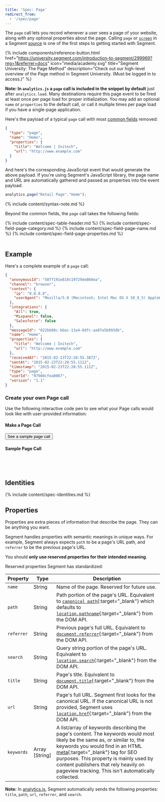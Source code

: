 ```yaml
---
title: 'Spec: Page'
redirect_from:
  - '/spec/page'
---
```


The `page` call lets you record whenever a user sees a page of your website, along with any optional properties about the page. Calling `page` or [`screen`](/docs/connections/spec/screen/) in a Segment [source](/docs/connections/sources/) is one of the first steps to getting started with Segment.

{% include components/reference-button.html href="https://university.segment.com/introduction-to-segment/299969?reg=1&referrer=docs" icon="media/academy.svg" title="Segment University: The Page Method" description="Check out our high-level overview of the Page method in Segment University. (Must be logged in to access.)" %}

**Note: In `analytics.js` a `page` call is included in the snippet by default** just after `analytics.load`. Many destinations require this page event to be fired at least once per page load for proper initialization. You may add an optional `name` or `properties` to the default call, or call it multiple times per page load if you have a single-page application.

Here's the payload of a typical `page` call with most [common fields](/docs/connections/spec/common/) removed:

```json
{
  "type": "page",
  "name": "Home",
  "properties": {
    "title": "Welcome | Initech",
    "url": "http://www.example.com"
  }
}
```

And here's the corresponding JavaScript event that would generate the above payload. If you're using Segment's JavaScript library, the page name and URL are automatically gathered and passed as properties into the event payload:

```js
analytics.page("Retail Page","Home");
```
{% include content/syntax-note.md %}

Beyond the common fields, the `page` call takes the following fields:

<table>
  {% include content/spec-table-header.md %}
  {% include content/spec-field-page-category.md %}
  {% include content/spec-field-page-name.md %}
  {% include content/spec-field-page-properties.md %}
</table>


## Example

Here's a complete example of a `page` call:

```json
{
  "anonymousId": "507f191e810c19729de860ea",
  "channel": "browser",
  "context": {
    "ip": "8.8.8.8",
    "userAgent": "Mozilla/5.0 (Macintosh; Intel Mac OS X 10_9_5) AppleWebKit/537.36 (KHTML, like Gecko) Chrome/40.0.2214.115 Safari/537.36"
  },
  "integrations": {
    "All": true,
    "Mixpanel": false,
    "Salesforce": false
  },
  "messageId": "022bb90c-bbac-11e4-8dfc-aa07a5b093db",
  "name": "Home",
  "properties": {
    "title": "Welcome | Initech",
    "url": "http://www.example.com"
  },
  "receivedAt": "2015-02-23T22:28:55.387Z",
  "sentAt": "2015-02-23T22:28:55.111Z",
  "timestamp": "2015-02-23T22:28:55.111Z",
  "type": "page",
  "userId": "97980cfea0067",
  "version": "1.1"
}
```
### Create your own Page call

Use the following interactive code pen to see what your Page calls would look like with user-provided information:
<script src="https://cdnjs.cloudflare.com/ajax/libs/prism/9000.0.1/prism.min.js" integrity="sha512-UOoJElONeUNzQbbKQbjldDf9MwOHqxNz49NNJJ1d90yp+X9edsHyJoAs6O4K19CZGaIdjI5ohK+O2y5lBTW6uQ==" crossorigin="anonymous" referrerpolicy="no-referrer"></script>
<script type="text/javascript">
  function showMessage(){
      var name = "Page call Spec"
      var title = document.title
      var url = window.location.href
      var output = `{
  "anonymousId": "507f191e810c19729de860ea",
  "channel": "browser",
  "context": {
    "ip": "8.8.8.8",
    "userAgent": "Mozilla/5.0 (Macintosh; Intel Mac OS X 10_9_5) AppleWebKit/537.36 (KHTML, like Gecko) Chrome/40.0.2214.115 Safari/537.36"
  },
  "integrations": {
    "All": true,
    "Mixpanel": false,
    "Salesforce": false
  },
  "messageId": "022bb90c-bbac-11e4-8dfc-aa07a5b093db",
  "name": "${name}",
  "properties": {
    "title": "${title}",
    "url": "${url}"
  },
  "receivedAt": "2015-02-23T22:28:55.387Z",
  "sentAt": "2015-02-23T22:28:55.111Z",
  "timestamp": "2015-02-23T22:28:55.111Z",
  "type": "page",
  "userId": "97980cfea0067",
  "version": "1.1"
}`
    output_container.innerHTML = output
    Prism.highlightElement(output_container)
  }
</script>
<script>
  function showOutput() {
    var show = document.getElementById("output_container");
    if (show.style.display === "block") {
      show.style.display = "none";
    } else {
      show.style.display = "block";
    }
  }
</script>

<div class="sample-code-container">
<div class="form">
  <h4> Make a Page Call </h4>
  <div class="sample-form">
    <!-- <label for="name">Name:</label>
    <input type="text" class="input" id="name">
    <label for="title">Title:</label>
    <input type="text" class="input" id="title">
    <label for="url">URL:</label>
    <input type="text" class="input" id="url"> -->
    <input type="submit" class= "button button-hollow" id="submit" onclick="showMessage(); showOutput()" value="See a sample page call" />
  </div>
</div>

<div class="output">
<h4>Sample Page Call</h4>
<pre class="language-javascript code-output"><code class="language-javascript" id="output_container">

</code></pre>
</div>
</div>

## Identities

{% include content/spec-identities.md %}

## Properties

Properties are extra pieces of information that describe the page. They can be anything you want.

Segment handles properties with semantic meanings in unique ways. For example, Segment always expects `path` to be a page's URL path, and `referrer` to be the previous page's URL.

You should **only use reserved properties for their intended meaning**.

Reserved properties Segment has standardized:

| Property   | Type           | Description    |
| ---------- | -------------- | ---------------------------------------------------------------------------------------------------------------------------------------------------------------------------------------------------------------------------------------------------------------------------------------------------------------------------------------------------------------------------------------------------- |
| `name`     | String      | Name of the page. Reserved for future use.     |
| `path`     | String         | Path portion of the page's URL.  Equivalent to [`canonical path`](https://github.com/segmentio/analytics.js/blob/master/analytics.js#L6499-L6503){:target="_blank"} which defaults to [`location.pathname`](https://developer.mozilla.org/en-US/docs/Web/API/Location){:target="_blank"} from the DOM API.      |
| `referrer` | String         | Previous page's full URL.  Equivalent to [`document.referrer`](https://developer.mozilla.org/en-US/docs/Web/API/Document/referrer){:target="_blank"} from the DOM API.     |
| `search`   | String         | Query string portion of the page's URL. Equivalent to [`location.search`](https://developer.mozilla.org/en-US/docs/Web/API/Location){:target="_blank"} from the DOM API.     |
| `title`    | String         | Page's title. Equivalent to [`document.title`](https://developer.mozilla.org/en-US/docs/Web/API/Document/title){:target="_blank"} from the DOM API.     |
| `url`      | String         | Page's full URL. Segment first looks for the canonical URL. If the canonical URL is not provided, Segment uses [`location.href`](https://developer.mozilla.org/en-US/docs/Web/API/Location){:target="_blank"} from the DOM API.          |
| `keywords` | Array [String] | A list/array of keywords describing the page's content. The keywords would most likely be the same as, or similar to, the keywords you would find in an HTML [meta](https://developer.mozilla.org/en-US/docs/Web/HTML/Element/meta#Attributes){:target="_blank"} tag for SEO purposes. This property is mainly used by content publishers that rely heavily on pageview tracking. This isn't automatically collected. |

**Note:** In [analytics.js](/docs/connections/sources/catalog/libraries/website/javascript/), Segment automatically sends the following properties: `title`, `path`, `url`, `referrer`, and `search`.
